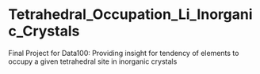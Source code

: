 # Tetrahedral_Occupation_Li_Inorganic_Crystals
Final Project for Data100: Providing insight for tendency of elements to occupy a given tetrahedral site in inorganic crystals
